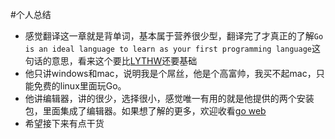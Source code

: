 #个人总结

* 感觉翻译这一章就是背单词，基本属于营养很少型，翻译完了才真正的了解`Go is an ideal language to learn as your first programming language`这句话的意思，看来这个要比[LYTHW](http://learnpythonthehardway.org/)还要基础
* 他只讲windows和mac，说明我是个屌丝，他是个高富帅，我买不起mac，只能免费的linux里面玩Go。
* 他讲编辑器，讲的很少，选择很小，感觉唯一有用的就是他提供的两个安装包，里面集成了编辑器。如果想了解的更多，欢迎收看[go web](https://github.com/astaxie/build-web-application-with-golang/blob/master/01.4.md)
* 希望接下来有点干货